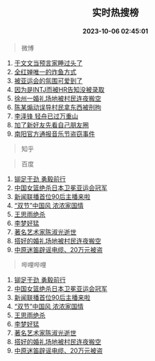 <div align="center"><h2>实时热搜榜</h2><h4>2023-10-06 02:45:01</h4></div>

> 微博  

1. [于文文当预言家睡过头了](https://s.weibo.com/weibo?q=%23%E4%BA%8E%E6%96%87%E6%96%87%E5%BD%93%E9%A2%84%E8%A8%80%E5%AE%B6%E7%9D%A1%E8%BF%87%E5%A4%B4%E4%BA%86%23&t=31&band_rank=1&Refer=top)<br />
2. [全红婵唯一的炸鱼方式](https://s.weibo.com/weibo?q=%23%E5%85%A8%E7%BA%A2%E5%A9%B5%E5%94%AF%E4%B8%80%E7%9A%84%E7%82%B8%E9%B1%BC%E6%96%B9%E5%BC%8F%23&t=31&band_rank=2&Refer=top)<br />
3. [被亚运会的氛围可爱到了](https://s.weibo.com/weibo?q=%23%E8%A2%AB%E4%BA%9A%E8%BF%90%E4%BC%9A%E7%9A%84%E6%B0%9B%E5%9B%B4%E5%8F%AF%E7%88%B1%E5%88%B0%E4%BA%86%23&t=31&band_rank=3&Refer=top)<br />
4. [因为是INTJ而被HR告知没被录取](https://s.weibo.com/weibo?q=%23%E5%9B%A0%E4%B8%BA%E6%98%AFINTJ%E8%80%8C%E8%A2%ABHR%E5%91%8A%E7%9F%A5%E6%B2%A1%E8%A2%AB%E5%BD%95%E5%8F%96%23&t=31&band_rank=4&Refer=top)<br />
5. [徐州一婚礼场地被村民连夜搬空](https://s.weibo.com/weibo?q=%23%E5%BE%90%E5%B7%9E%E4%B8%80%E5%A9%9A%E7%A4%BC%E5%9C%BA%E5%9C%B0%E8%A2%AB%E6%9D%91%E6%B0%91%E8%BF%9E%E5%A4%9C%E6%90%AC%E7%A9%BA%23&t=31&band_rank=5&Refer=top)<br />
6. [陈某煽动误导村民拿东西被刑拘](https://s.weibo.com/weibo?q=%23%E9%99%88%E6%9F%90%E7%85%BD%E5%8A%A8%E8%AF%AF%E5%AF%BC%E6%9D%91%E6%B0%91%E6%8B%BF%E4%B8%9C%E8%A5%BF%E8%A2%AB%E5%88%91%E6%8B%98%23&t=31&band_rank=6&Refer=top)<br />
7. [李泽锋 轻舟已过万重山](https://s.weibo.com/weibo?q=%E6%9D%8E%E6%B3%BD%E9%94%8B%20%E8%BD%BB%E8%88%9F%E5%B7%B2%E8%BF%87%E4%B8%87%E9%87%8D%E5%B1%B1&t=31&band_rank=7&Refer=top)<br />
8. [加了新好友先看自己朋友圈](https://s.weibo.com/weibo?q=%23%E5%8A%A0%E4%BA%86%E6%96%B0%E5%A5%BD%E5%8F%8B%E5%85%88%E7%9C%8B%E8%87%AA%E5%B7%B1%E6%9C%8B%E5%8F%8B%E5%9C%88%23&t=31&band_rank=8&Refer=top)<br />
9. [南阳官方通报音乐节盗窃事件](https://s.weibo.com/weibo?q=%23%E5%8D%97%E9%98%B3%E5%AE%98%E6%96%B9%E9%80%9A%E6%8A%A5%E9%9F%B3%E4%B9%90%E8%8A%82%E7%9B%97%E7%AA%83%E4%BA%8B%E4%BB%B6%23&t=31&band_rank=9&Refer=top)<br />

> 知乎  


> 百度  

1. [铆足干劲 勇毅前行](https://www.baidu.com/s?wd=%E9%93%86%E8%B6%B3%E5%B9%B2%E5%8A%B2+%E5%8B%87%E6%AF%85%E5%89%8D%E8%A1%8C&sa=fyb_news&rsv_dl=fyb_news)<br />
2. [中国女篮绝杀日本卫冕亚运会冠军](https://www.baidu.com/s?wd=%E4%B8%AD%E5%9B%BD%E5%A5%B3%E7%AF%AE%E7%BB%9D%E6%9D%80%E6%97%A5%E6%9C%AC%E5%8D%AB%E5%86%95%E4%BA%9A%E8%BF%90%E4%BC%9A%E5%86%A0%E5%86%9B&sa=fyb_news&rsv_dl=fyb_news)<br />
3. [新闻联播首位90后主播来啦](https://www.baidu.com/s?wd=%E6%96%B0%E9%97%BB%E8%81%94%E6%92%AD%E9%A6%96%E4%BD%8D90%E5%90%8E%E4%B8%BB%E6%92%AD%E6%9D%A5%E5%95%A6&sa=fyb_news&rsv_dl=fyb_news)<br />
4. [“双节”中国风 浓浓家国情](https://www.baidu.com/s?wd=%E2%80%9C%E5%8F%8C%E8%8A%82%E2%80%9D%E4%B8%AD%E5%9B%BD%E9%A3%8E+%E6%B5%93%E6%B5%93%E5%AE%B6%E5%9B%BD%E6%83%85&sa=fyb_news&rsv_dl=fyb_news)<br />
5. [王思雨绝杀](https://www.baidu.com/s?wd=%E7%8E%8B%E6%80%9D%E9%9B%A8%E7%BB%9D%E6%9D%80&sa=fyb_news&rsv_dl=fyb_news)<br />
6. [李梦好猛](https://www.baidu.com/s?wd=%E6%9D%8E%E6%A2%A6%E5%A5%BD%E7%8C%9B&sa=fyb_news&rsv_dl=fyb_news)<br />
7. [著名艺术家陈淑光逝世](https://www.baidu.com/s?wd=%E8%91%97%E5%90%8D%E8%89%BA%E6%9C%AF%E5%AE%B6%E9%99%88%E6%B7%91%E5%85%89%E9%80%9D%E4%B8%96&sa=fyb_news&rsv_dl=fyb_news)<br />
8. [搭好的婚礼场地被村民连夜搬空](https://www.baidu.com/s?wd=%E6%90%AD%E5%A5%BD%E7%9A%84%E5%A9%9A%E7%A4%BC%E5%9C%BA%E5%9C%B0%E8%A2%AB%E6%9D%91%E6%B0%91%E8%BF%9E%E5%A4%9C%E6%90%AC%E7%A9%BA&sa=fyb_news&rsv_dl=fyb_news)<br />
9. [中原迷笛辟谣电缆、20万元被盗](https://www.baidu.com/s?wd=%E4%B8%AD%E5%8E%9F%E8%BF%B7%E7%AC%9B%E8%BE%9F%E8%B0%A3%E7%94%B5%E7%BC%86%E3%80%8120%E4%B8%87%E5%85%83%E8%A2%AB%E7%9B%97&sa=fyb_news&rsv_dl=fyb_news)<br />

> 哔哩哔哩  

1. [铆足干劲 勇毅前行](https://www.baidu.com/s?wd=%E9%93%86%E8%B6%B3%E5%B9%B2%E5%8A%B2+%E5%8B%87%E6%AF%85%E5%89%8D%E8%A1%8C&sa=fyb_news&rsv_dl=fyb_news)<br />
2. [中国女篮绝杀日本卫冕亚运会冠军](https://www.baidu.com/s?wd=%E4%B8%AD%E5%9B%BD%E5%A5%B3%E7%AF%AE%E7%BB%9D%E6%9D%80%E6%97%A5%E6%9C%AC%E5%8D%AB%E5%86%95%E4%BA%9A%E8%BF%90%E4%BC%9A%E5%86%A0%E5%86%9B&sa=fyb_news&rsv_dl=fyb_news)<br />
3. [新闻联播首位90后主播来啦](https://www.baidu.com/s?wd=%E6%96%B0%E9%97%BB%E8%81%94%E6%92%AD%E9%A6%96%E4%BD%8D90%E5%90%8E%E4%B8%BB%E6%92%AD%E6%9D%A5%E5%95%A6&sa=fyb_news&rsv_dl=fyb_news)<br />
4. [“双节”中国风 浓浓家国情](https://www.baidu.com/s?wd=%E2%80%9C%E5%8F%8C%E8%8A%82%E2%80%9D%E4%B8%AD%E5%9B%BD%E9%A3%8E+%E6%B5%93%E6%B5%93%E5%AE%B6%E5%9B%BD%E6%83%85&sa=fyb_news&rsv_dl=fyb_news)<br />
5. [王思雨绝杀](https://www.baidu.com/s?wd=%E7%8E%8B%E6%80%9D%E9%9B%A8%E7%BB%9D%E6%9D%80&sa=fyb_news&rsv_dl=fyb_news)<br />
6. [李梦好猛](https://www.baidu.com/s?wd=%E6%9D%8E%E6%A2%A6%E5%A5%BD%E7%8C%9B&sa=fyb_news&rsv_dl=fyb_news)<br />
7. [著名艺术家陈淑光逝世](https://www.baidu.com/s?wd=%E8%91%97%E5%90%8D%E8%89%BA%E6%9C%AF%E5%AE%B6%E9%99%88%E6%B7%91%E5%85%89%E9%80%9D%E4%B8%96&sa=fyb_news&rsv_dl=fyb_news)<br />
8. [搭好的婚礼场地被村民连夜搬空](https://www.baidu.com/s?wd=%E6%90%AD%E5%A5%BD%E7%9A%84%E5%A9%9A%E7%A4%BC%E5%9C%BA%E5%9C%B0%E8%A2%AB%E6%9D%91%E6%B0%91%E8%BF%9E%E5%A4%9C%E6%90%AC%E7%A9%BA&sa=fyb_news&rsv_dl=fyb_news)<br />
9. [中原迷笛辟谣电缆、20万元被盗](https://www.baidu.com/s?wd=%E4%B8%AD%E5%8E%9F%E8%BF%B7%E7%AC%9B%E8%BE%9F%E8%B0%A3%E7%94%B5%E7%BC%86%E3%80%8120%E4%B8%87%E5%85%83%E8%A2%AB%E7%9B%97&sa=fyb_news&rsv_dl=fyb_news)<br />
